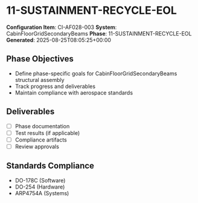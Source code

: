 # 11-SUSTAINMENT-RECYCLE-EOL

**Configuration Item**: CI-AF028-003
**System**: CabinFloorGridSecondaryBeams
**Phase**: 11-SUSTAINMENT-RECYCLE-EOL
**Generated**: 2025-08-25T08:05:25+00:00

## Phase Objectives
- Define phase-specific goals for CabinFloorGridSecondaryBeams structural assembly
- Track progress and deliverables
- Maintain compliance with aerospace standards

## Deliverables
- [ ] Phase documentation
- [ ] Test results (if applicable)
- [ ] Compliance artifacts
- [ ] Review approvals

## Standards Compliance
- DO-178C (Software)
- DO-254 (Hardware)
- ARP4754A (Systems)

